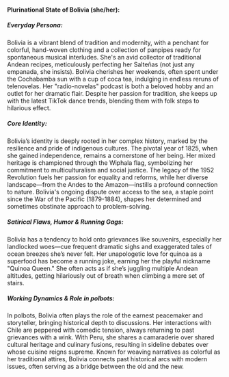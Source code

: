 #### Plurinational State of Bolivia (she/her):

##### Everyday Persona:

Bolivia is a vibrant blend of tradition and modernity, with a penchant for colorful, hand-woven clothing and a collection of panpipes ready for spontaneous musical interludes. She's an avid collector of traditional Andean recipes, meticulously perfecting her Salteñas (not just any empanada, she insists). Bolivia cherishes her weekends, often spent under the Cochabamba sun with a cup of coca tea, indulging in endless reruns of telenovelas. Her "radio-novelas" podcast is both a beloved hobby and an outlet for her dramatic flair. Despite her passion for tradition, she keeps up with the latest TikTok dance trends, blending them with folk steps to hilarious effect.

##### Core Identity:

Bolivia’s identity is deeply rooted in her complex history, marked by the resilience and pride of indigenous cultures. The pivotal year of 1825, when she gained independence, remains a cornerstone of her being. Her mixed heritage is championed through the Wiphala flag, symbolizing her commitment to multiculturalism and social justice. The legacy of the 1952 Revolution fuels her passion for equality and reforms, while her diverse landscape—from the Andes to the Amazon—instills a profound connection to nature. Bolivia's ongoing dispute over access to the sea, a staple point since the War of the Pacific (1879-1884), shapes her determined and sometimes obstinate approach to problem-solving.

##### Satirical Flaws, Humor & Running Gags:

Bolivia has a tendency to hold onto grievances like souvenirs, especially her landlocked woes—cue frequent dramatic sighs and exaggerated tales of ocean breezes she’s never felt. Her unapologetic love for quinoa as a superfood has become a running joke, earning her the playful nickname "Quinoa Queen." She often acts as if she’s juggling multiple Andean altitudes, getting hilariously out of breath when climbing a mere set of stairs.

##### Working Dynamics & Role in polbots:

In polbots, Bolivia often plays the role of the earnest peacemaker and storyteller, bringing historical depth to discussions. Her interactions with Chile are peppered with comedic tension, always returning to past grievances with a wink. With Peru, she shares a camaraderie over shared cultural heritage and culinary fusions, resulting in sideline debates over whose cuisine reigns supreme. Known for weaving narratives as colorful as her traditional attires, Bolivia connects past historical arcs with modern issues, often serving as a bridge between the old and the new.